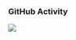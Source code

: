 ### GitHub Activity

<a href="https://github.com/anuraghazra/github-readme-stats">
  <img align="left" src="https://github-readme-stats.vercel.app/api/top-langs/?username=yoshi0701&langs_count=8&layout=compact&theme=graywhite" />
</a>
